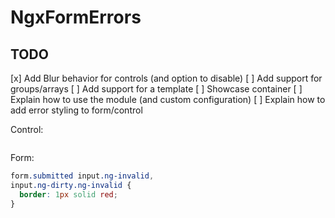 # NgxFormErrors

## TODO

[x] Add Blur behavior for controls (and option to disable)
[ ] Add support for groups/arrays
[ ] Add support for a template
[ ] Showcase container
[ ] Explain how to use the module (and custom configuration)
[ ] Explain how to add error styling to form/control

Control:

```typescript
```

Form:

```css
form.submitted input.ng-invalid,
input.ng-dirty.ng-invalid {
  border: 1px solid red;
}
```
